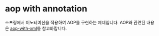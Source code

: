# aop with annotation

스프링에서 어노테이션을 적용하여 AOP를 구현하는 예제입니다. AOP와 관련된 내용은 [aop-with-xml](https://github.com/Laterality/til/tree/master/java/spring-framework/aop-with-xml)를 참고바랍니다.